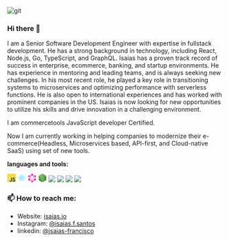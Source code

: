 
![git](https://user-images.githubusercontent.com/10222455/214292568-acd004e7-a026-4719-ae0a-eb4aee50fed0.png)

### Hi there 👋
I am a Senior Software Development Engineer with expertise in fullstack development. He has a strong background in technology, including React, Node.js, Go, TypeScript, and GraphQL. Isaias has a proven track record of success in enterprise, ecommerce, banking, and startup environments. He has experience in mentoring and leading teams, and is always seeking new challenges. In his most recent role, he played a key role in transitioning systems to microservices and optimizing performance with serverless functions. He is also open to international experiences and has worked with prominent companies in the US. Isaias is now looking for new opportunities to utilize his skills and drive innovation in a challenging environment.

I am commercetools JavaScript developer Certified.

Now I am currently working in helping companies to  modernize their e-commerce(Headless, Microservices  based, API-first, and Cloud-native SaaS) using set of new tools.

**languages and tools:**  

<code><img height="20" src="https://raw.githubusercontent.com/github/explore/80688e429a7d4ef2fca1e82350fe8e3517d3494d/topics/javascript/javascript.png"></code>
<code><img height="20" src="https://raw.githubusercontent.com/github/explore/80688e429a7d4ef2fca1e82350fe8e3517d3494d/topics/react/react.png"></code>
<code><img height="20" src="https://raw.githubusercontent.com/github/explore/5c058a388828bb5fde0bcafd4bc867b5bb3f26f3/topics/graphql/graphql.png"></code>
<code><img height="20" src="https://raw.githubusercontent.com/github/explore/80688e429a7d4ef2fca1e82350fe8e3517d3494d/topics/nodejs/nodejs.png"></code>
<code><img height="20" src="https://img.shields.io/badge/-TypeScript-000?style=flat&logo=TypeScript&logoColor=3178C6$color=0d1117"></code>
<code><img height="20" src="https://img.shields.io/badge/-Node.js-000?style=flat&logo=node.js"></code>
<code><img height="20" src="https://img.shields.io/badge/-Jest-000?style=flat&logo=Jest&logoColor=C21325"></code>
<code><img height="20" src="https://img.shields.io/badge/-Testing%20Library-000?style=flat&logo=testing-library&logoColor=E33332"></code>

### 📫 How to reach me:

- Website: [isaias.io](https://isaiasfrancisco.com.br)
- Instagram: [@isaias.f.santos](https://www.instagram.com/isaias.f.santos/)
- linkedin: [@isaias-francisco](https://www.linkedin.com/in/isaias-francisco-21097437/)
<!--
**netafado/netafado** is a ✨ _special_ ✨ repository because its `README.md` (this file) appears on your GitHub profile.

Here are some ideas to get you started:

- 🔭 I’m currently working on ...
- 🌱 I’m currently learning ...
- 👯 I’m looking to collaborate on ...
- 🤔 I’m looking for help with ...
- 💬 Ask me about ...
- 📫 How to reach me:
- 😄 Pronouns: ...
- ⚡ Fun fact: ...
-->
